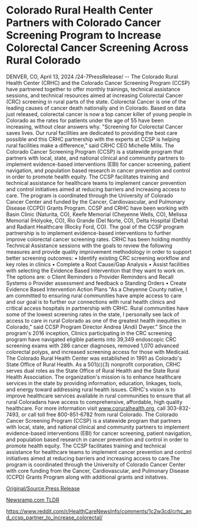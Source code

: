 # Colorado Rural Health Center Partners with Colorado Cancer Screening Program to Increase Colorectal Cancer Screening Across Rural Colorado

DENVER, CO, April 13, 2024 /24-7PressRelease/ -- The Colorado Rural Health Center (CRHC) and the Colorado Cancer Screening Program (CCSP) have partnered together to offer monthly trainings, technical assistance sessions, and technical resources aimed at increasing Colorectal Cancer (CRC) screening in rural parts of the state.   Colorectal Cancer is one of the leading causes of cancer death nationally and in Colorado. Based on data just released, colorectal cancer is now a top cancer killer of young people in Colorado as the rates for patients under the age of 55 have been increasing, without clear answers why.   "Screening for Colorectal Cancer saves lives. Our rural facilities are dedicated to providing the best care possible and this CRHC partnership with the experts at CCSP is helping rural facilities make a difference," said CRHC CEO Michelle Mills.  The Colorado Cancer Screening Program (CCSP) is a statewide program that partners with local, state, and national clinical and community partners to implement evidence-based interventions (EBI) for cancer screening, patient navigation, and population based research in cancer prevention and control in order to promote health equity. The CCSP facilitates training and technical assistance for healthcare teams to implement cancer prevention and control initiatives aimed at reducing barriers and increasing access to care. The program is coordinated through the University of Colorado Cancer Center and funded by the Cancer, Cardiovascular, and Pulmonary Disease (CCPD) Grants Program.  CCSP and CRHC have been working with Basin Clinic (Naturita, CO), Keefe Memorial (Cheyenne Wells, CO), Melissa Memorial (Holyoke, CO), Rio Grande (Del Norte, CO), Delta Hospital (Delta) and Radiant Healthcare (Rocky Ford, CO).   The goal of the CCSP program partnership is to implement evidence-based interventions to further improve colorectal cancer screening rates. CRHC has been holding monthly Technical Assistance sessions with the goals to review the following measures and provide quality improvement methodology in order to support better screening outcomes:  •	Identify existing CRC screening workflow and key roles in clinics •	Complete a Root Cause/Gap Analysis  •	Assist facilities with selecting the Evidence Based Intervention that they want to work on. The options are: o	Client Reminders o	Provider Reminders and Recall Systems  o	Provider assessment and feedback  o	Standing Orders  •	Create Evidence Based Intervention Action Plans  "As a Cheyenne County native, I am committed to ensuring rural communities have ample access to care and our goal is to further our connections with rural health clinics and critical access hospitals in partnership with CRHC. Rural communities have some of the lowest screening rates in the state, I personally see lack of access to care in rural Colorado as one of the greatest health inequities in Colorado," said CCSP Program Director Andrea (Andi) Dwyer."   Since the program's 2016 inception, Clinics participating in the CRC screening program have navigated eligible patients into 39,349 endoscopic CRC screening exams with 286 cancer diagnoses, removed 1,070 advanced colorectal polyps, and increased screening access for those with Medicaid.  The Colorado Rural Health Center was established in 1991 as Colorado's State Office of Rural Health. As a 501(c)(3) nonprofit corporation, CRHC serves dual roles as the State Office of Rural Health and the State Rural Health Association. The organization's mission is to enhance healthcare services in the state by providing information, education, linkages, tools, and energy toward addressing rural health issues. CRHC's vision is to improve healthcare services available in rural communities to ensure that all rural Coloradans have access to comprehensive, affordable, high quality healthcare. For more information visit www.coruralhealth.org, call 303-832-7493, or call toll free 800-851-6782 from rural Colorado.   The Colorado Cancer Screening Program (CCSP) is a statewide program that partners with local, state, and national clinical and community partners to implement evidence-based interventions (EBI) for cancer screening, patient navigation, and population based research in cancer prevention and control in order to promote health equity. The CCSP facilitates training and technical assistance for healthcare teams to implement cancer prevention and control initiatives aimed at reducing barriers and increasing access to care.The program is coordinated through the University of Colorado Cancer Center with core funding from the Cancer, Cardiovascular, and Pulmonary Disease (CCPD) Grants Program along with additional grants and initatives. 

[Original/Source Press Release](https://www.24-7pressrelease.com/press-release/510042/colorado-rural-health-center-partners-with-colorado-cancer-screening-program-to-increase-colorectal-cancer-screening-across-rural-colorado)
                    

[Newsramp.com TLDR](None) 

https://www.reddit.com/r/HealthCareNewsInfo/comments/1c2w3cd/crhc_and_ccsp_partner_to_increase_colorectal/